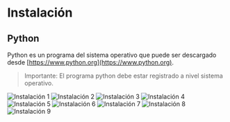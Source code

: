 # Instalación

## Python

Python es un programa del sistema operativo que puede ser descargado desde [https://www.python.org](https://www.python.org).

> Importante: El programa python debe estar registrado a nivel sistema operativo.

![Instalación 1](./img/instalacion_1.png)
![Instalación 2](./img/instalacion_2.png)
![Instalación 3](./img/instalacion_3.png)
![Instalación 4](./img/instalacion_4.png)
![Instalación 5](./img/instalacion_5.png)
![Instalación 6](./img/instalacion_6.png)
![Instalación 7](./img/instalacion_7.png)
![Instalación 8](./img/instalacion_8.png)
![Instalación 9](./img/instalacion_9.png)
